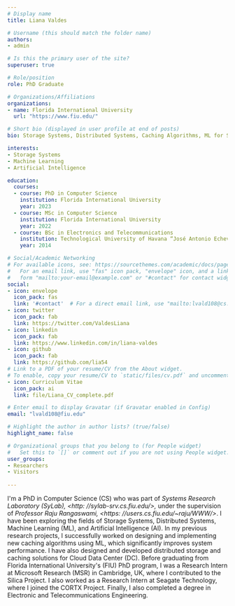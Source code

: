 ```yaml
---
# Display name
title: Liana Valdes

# Username (this should match the folder name)
authors:
- admin

# Is this the primary user of the site?
superuser: true

# Role/position
role: PhD Graduate

# Organizations/Affiliations
organizations:
- name: Florida International University
  url: "https://www.fiu.edu/"

# Short bio (displayed in user profile at end of posts)
bio: Storage Systems, Distributed Systems, Caching Algorithms, ML for Systems, Systems for ML, OS, Team Leadership, Innovation, Motivation, Empathy, Technology, Networking, Creativity, and Relationship Building.

interests:
- Storage Systems
- Machine Learning
- Artificial Intelligence

education:
  courses:
  - course: PhD in Computer Science 
    institution: Florida International University
    year: 2023
  - course: MSc in Computer Science
    institution: Florida International University
    year: 2022
  - course: BSc in Electronics and Telecommunications
    institution: Technological University of Havana “José Antonio Echeverría”
    year: 2014

# Social/Academic Networking
# For available icons, see: https://sourcethemes.com/academic/docs/page-builder/#icons
#   For an email link, use "fas" icon pack, "envelope" icon, and a link in the
#   form "mailto:your-email@example.com" or "#contact" for contact widget.
social:
- icon: envelope
  icon_pack: fas
  link: '#contact'  # For a direct email link, use "mailto:lvald108@cs.fiu.edu".
- icon: twitter
  icon_pack: fab
  link: https://twitter.com/ValdesLiana
- icon: linkedin
  icon_pack: fab
  link: https://www.linkedin.com/in/liana-valdes
- icon: github
  icon_pack: fab
  link: https://github.com/lia54
# Link to a PDF of your resume/CV from the About widget.
# To enable, copy your resume/CV to `static/files/cv.pdf` and uncomment the lines below.
- icon: Curriculum Vitae
  icon_pack: ai
  link: file/Liana_CV_complete.pdf

# Enter email to display Gravatar (if Gravatar enabled in Config)
email: "lvald108@fiu.edu"

# Highlight the author in author lists? (true/false)
highlight_name: false

# Organizational groups that you belong to (for People widget)
#   Set this to `[]` or comment out if you are not using People widget.
user_groups:
- Researchers
- Visitors
  
---
```

I'm a PhD in Computer Science (CS) who was part of *Systems Research Laboratory (SyLab), <http: //sylab-srv.cs.fiu.edu/>,* under the supervision of *Professor Raju Rangaswami, <https: //users.cs.fiu.edu/~raju/WWW/>*. I have been exploring the fields of Storage Systems, Distributed Systems, Machine Learning (ML), and Artificial Intelligence (AI). In my previous research projects, I successfully worked on designing and implementing new caching algorithms using ML, which significantly improves system performance. I have also designed and developed distributed storage and caching solutions for Cloud Data Center (DC).
Before graduating from Florida International University's (FIU) PhD program, I was a Research Intern at Microsoft Research (MSR) in Cambridge, UK, where I contributed to the Silica Project. I also worked as a Research Intern at Seagate Technology, where I joined the CORTX Project. Finally, I also completed a degree in Electronic and Telecommunications Engineering.








